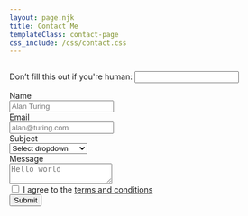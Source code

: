 ```yaml
---
layout: page.njk
title: Contact Me
templateClass: contact-page
css_include: /css/contact.css
---
```


<section class="columns is-mobile is-centered">
<div class="column is-half">
<form name="contact" method="POST" netlify-honeypot="dummy-field" data-netlify="true" data-netlify-recaptcha="true">

<p class="hidden">
  <label>Don’t fill this out if you're human: <input name="dummy-field" /></label>
</p>

<div class="field">
  <label class="label">Name</label>
  <div class="control">
    <input class="input" type="text" name="name" placeholder="Alan Turing">
  </div>
</div>

<div class="field">
  <label class="label">Email</label>
  <div class="control">
    <input class="input" type="email" name="email" placeholder="alan@turing.com">
  </div>
</div>

<div class="field">
  <label class="label">Subject</label>
  <div class="control">
    <div class="select">
      <select name="subject">
        <option>Select dropdown</option>
        <option>Feedback/Question</option>
        <option>Business Inquiry</option>
      </select>
    </div>
  </div>
</div>

<div class="field">
  <label class="label">Message</label>
  <div class="control">
    <textarea class="textarea" name="message" placeholder="Hello world"></textarea>
  </div>
</div>

<div class="field">
  <div class="control">
    <label class="checkbox">
      <input type="checkbox">
      I agree to the <a href="#">terms and conditions</a>
    </label>
  </div>
</div>

<div data-netlify-recaptcha="true"></div>

<div class="field is-grouped">
  <div class="control">
    <button class="button is-link" type="submit">Submit</button>
  </div>
</div>
</form>
</div>
</section>
